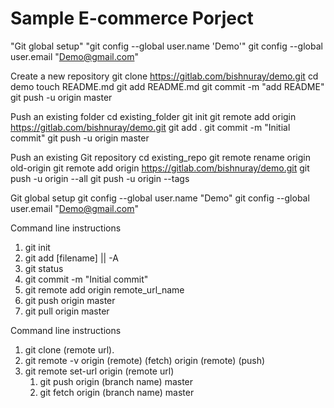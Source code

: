  # Sample E-commerce Porject 
"Git global setup" 
	"git config --global user.name 'Demo'"
	git config --global user.email "Demo@gmail.com"

Create a new repository
	git clone https://gitlab.com/bishnuray/demo.git
	cd demo
	touch README.md
	git add README.md
	git commit -m "add README"
	git push -u origin master

Push an existing folder
	cd existing_folder
	git init
	git remote add origin https://gitlab.com/bishnuray/demo.git
	git add .
	git commit -m "Initial commit"
	git push -u origin master

Push an existing Git repository
	cd existing_repo
	git remote rename origin old-origin
	git remote add origin https://gitlab.com/bishnuray/demo.git
	git push -u origin --all
	git push -u origin --tags

Git global setup 
	git config --global user.name "Demo"
	git config --global user.email "Demo@gmail.com"

Command line instructions
1. git init
2. git add [filename] || -A
3. git status
4. git commit -m "Initial commit"
5. git remote add origin remote_url_name
6. git push origin master
7. git pull origin master

Command line instructions
1. git clone (remote url).
2. git remote -v
	origin	(remote)  (fetch)
	origin	(remote) (push)
3. git remote set-url origin (remote url)
    1. git push origin (branch name) master
    2. git fetch origin (branch name) master

